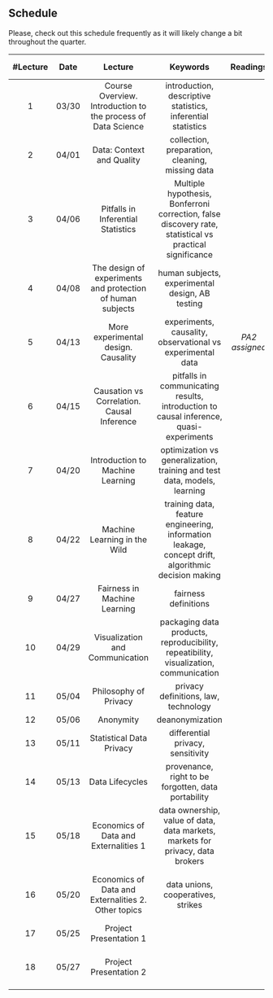 ## Schedule

Please, check out this schedule frequently as it will likely change a bit throughout the quarter.


| #Lecture |  Date |  Lecture |  Keywords  |  Readings | Important Dates |
|:----:|:----:|:----:|:------:|:----:|:----:|
| 1 | 03/30 | Course Overview. Introduction to the process of Data Science |  introduction, descriptive statistics, inferential statistics |   |  |
| 2 | 04/01 | Data: Context and Quality | collection, preparation, cleaning, missing data |  |  |
| 3 | 04/06 | Pitfalls in Inferential Statistics | Multiple hypothesis, Bonferroni correction, false discovery rate, statistical vs practical significance |  | *PA1 assigned* |
| 4 | 04/08 | The design of experiments and protection of human subjects | human subjects, experimental design, AB testing |  | *Individual Project Proposal due*  |
| 5 | 04/13 | More experimental design. Causality | experiments, causality, observational vs experimental data | *PA2 assigned* |
| 6 | 04/15 | Causation vs Correlation. Causal Inference | pitfalls in communicating results, introduction to causal inference, quasi-experiments |  | |
| 7 | 04/20 | Introduction to Machine Learning | optimization vs generalization, training and test data, models, learning | | |
| 8 | 04/22 | Machine Learning in the Wild | training data, feature engineering, information leakage, concept drift, algorithmic decision making | | *PA3 assigned* *PA1 due* |
| 9 | 04/27 | Fairness in Machine Learning | fairness definitions |  | *PA2 due* |
| 10 | 04/29 | Visualization and Communication | packaging data products, reproducibility, repeatibility, visualization, communication |  | *PA4 assigned* |
| 11 | 05/04 | Philosophy of Privacy | privacy definitions, law, technology  |  | |
| 12 | 05/06 | Anonymity | deanonymization |  | *PA3 due* | 
| 13 | 05/11 | Statistical Data Privacy | differential privacy, sensitivity |  | *PA5 assigned* |
| 14 | 05/13 | Data Lifecycles | provenance, right to be forgotten, data portability |  | *PA4 due* |
| 15 | 05/18 | Economics of Data and Externalities 1 | data ownership, value of data, data markets, markets for privacy, data brokers |  | |
| 16 | 05/20 | Economics of Data and Externalities 2. Other topics | data unions, cooperatives, strikes |  | *Final report of individual project due* |
| 17 | 05/25 | Project Presentation 1 |  |  | *PA5 due* | 
| 18 | 05/27 | Project Presentation 2 |  |  | *Final 'issue' report due* |

